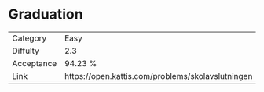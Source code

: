 # Graduation

<table>
    <tr>
        <td>Category</td>
        <td>Easy</td>
    </tr>
    <tr>
        <td>Diffulty</td>
        <td>2.3</td>
    </tr>
    <tr>
        <td>Acceptance</td>
        <td>94.23 %</td>
    </tr>
    <tr>
        <td>Link</td>
        <td>https://open.kattis.com/problems/skolavslutningen</td>
    </tr>
</table>